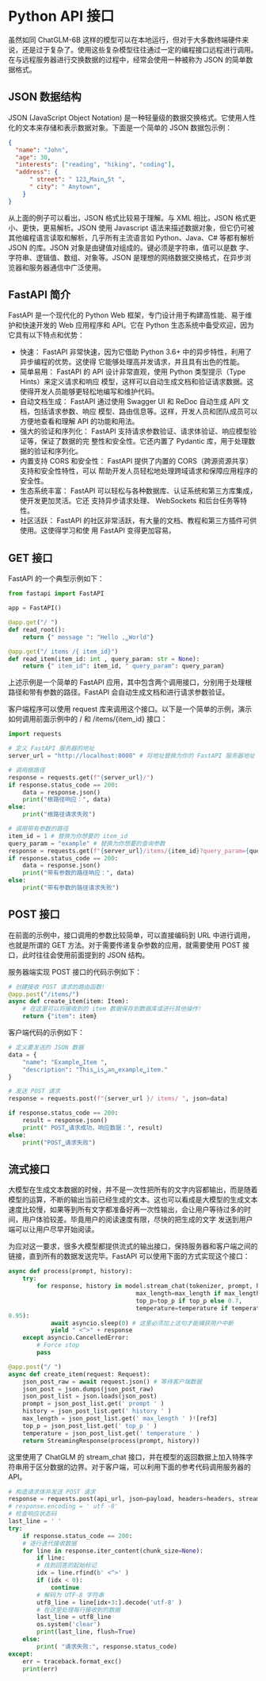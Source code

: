 # Python API 接口

虽然如同 ChatGLM-6B 这样的模型可以在本地运行，但对于大多数终端硬件来说，还是过于复杂了。使用这些复杂模型往往通过一定的编程接口远程进行调用。在与远程服务器进行交换数据的过程中，经常会使用一种被称为 JSON 的简单数据格式。

## JSON 数据结构

JSON (JavaScript Object Notation) 是一种轻量级的数据交换格式。它使用人性化的文本来存储和表示数据对象。下面是一个简单的 JSON 数据包示例：

```json linenums="1"
{
  "name": "John",
  "age": 30,
  "interests": ["reading", "hiking", "coding"],
  "address": {
      " street": " 123␣Main␣St ",
      " city": " Anytown",
    }
}
```

从上面的例子可以看出，JSON 格式比较易于理解。与 XML 相比，JSON 格式更小、更快，更易解析。JSON 使用 Javascript 语法来描述数据对象，但它仍可被其他编程语言读取和解析，几乎所有主流语言如 Python、Java、C# 等都有解析 JSON 的库。JSON 对象是由键值对组成的。键必须是字符串，值可以是数 字、字符串、逻辑值、数组、对象等。JSON 是理想的网络数据交换格式，在异步浏览器和服务器通信中广泛使用。

## FastAPI 简介

FastAPI 是一个现代化的 Python Web 框架，专门设计用于构建高性能、易于维护和快速开发的 Web 应用程序和 API。它在 Python 生态系统中备受欢迎，因为它具有以下特点和优势：

- 快速： FastAPI 非常快速，因为它借助 Python 3.6+ 中的异步特性，利用了异步编程的优势。这使得 它能够处理高并发请求，并且具有出色的性能。
- 简单易用： FastAPI 的 API 设计非常直观，使用 Python 类型提示（Type Hints）来定义请求和响应 模型，这样可以自动生成文档和验证请求数据。这使得开发人员能够更轻松地编写和维护代码。
- 自动文档生成： FastAPI 通过使用 Swagger UI 和 ReDoc 自动生成 API 文档，包括请求参数、响应 模型、路由信息等。这样，开发人员和团队成员可以方便地查看和理解 API 的功能和用法。
- 强大的验证和序列化： FastAPI 支持请求参数验证、请求体验证、响应模型验证等，保证了数据的完 整性和安全性。它还内置了 Pydantic 库，用于处理数据的验证和序列化。
- 内置支持 CORS 和安全性： FastAPI 提供了内置的 CORS（跨源资源共享）支持和安全性特性，可以 帮助开发人员轻松地处理跨域请求和保障应用程序的安全性。
- 生态系统丰富： FastAPI 可以轻松与各种数据库、认证系统和第三方库集成，使开发更加灵活。它还 支持异步请求处理、 WebSockets 和后台任务等特性。
- 社区活跃： FastAPI 的社区非常活跃，有大量的文档、教程和第三方插件可供使用。这使得学习和使 用 FastAPI 变得更加容易。

## GET 接口

FastAPI 的一个典型示例如下：

```python linenums="1"
from fastapi import FastAPI

app = FastAPI()

@app.get("/ ")
def read_root():
    return {" message ": "Hello ,␣World"}

@app.get("/ items /{ item_id}")
def read_item(item_id: int , query_param: str = None):
    return {" item_id": item_id, " query_param": query_param}
```

上述示例是一个简单的 FastAPI 应用，其中包含两个调用接口，分别用于处理根路径和带有参数的路径。FastAPI 会自动生成文档和进行请求参数验证。

客户端程序可以使用 request 库来调用这个接口。以下是一个简单的示例，演示如何调用前面示例中的 / 和 /items/{item_id} 接口：

```python linenums="1"
import requests

# 定义 FastAPI 服务器的地址
server_url = "http://localhost:8000" # 将地址替换为你的 FastAPI 服务器地址

# 调用根路径
response = requests.get(f"{server_url}/")
if response.status_code == 200:
    data = response.json()
    print("根路径响应：", data)
else:
    print("根路径请求失败")

# 调用带有参数的路径
item_id = 1 # 替换为你想要的 item_id
query_param = "example" # 替换为你想要的查询参数
response = requests.get(f"{server_url}/items/{item_id}?query_param={query_param}")
if response.status_code == 200:
    data = response.json()
    print("带有参数的路径响应：", data)
else:
    print("带有参数的路径请求失败")
```

## POST 接口

在前面的示例中，接口调用的参数比较简单，可以直接编码到 URL 中进行调用，也就是所谓的 GET 方法。对于需要传递复杂参数的应用，就需要使用 POST 接口，此时往往会使用前面提到的 JSON 结构。

服务器端实现 POST 接口的代码示例如下：

```python linenums="1"
# 创建接收 POST 请求的路由函数!
@app.post("/items/")
async def create_item(item: Item):
    # 在这里可以将接收到的 item 数据保存到数据库或进行其他操作!
    return {"item": item}
```

客户端代码的示例如下：

```python linenums="1"
# 定义要发送的 JSON 数据
data = {
    "name": "Example␣Item ",
    "description": "This␣is␣an␣example␣item."
}

# 发送 POST 请求
response = requests.post(f"{server_url }/ items/ ", json=data)

if response.status_code == 200:
    result = response.json()
    print(" POST␣请求成功，响应数据：", result)
else:
    print("POST␣请求失败")
```

## 流式接口

大模型在生成文本数据的时候，并不是一次性把所有的文字内容都输出，而是随着模型的运算，不断的输出当前已经生成的文本。这也可以看成是大模型的生成文本速度比较慢，如果等到所有文字都准备好再一次性输出，会让用户等待过多的时间，用户体验较差。毕竟用户的阅读速度有限，尽快的把生成的文字 发送到用户端可以让用户尽早开始阅读。

为应对这一要求，很多大模型都提供流式的输出接口，保持服务器和客户端之间的链接，直到所有的数据发送完毕。FastAPI 可以使用下面的方式实现这个接口：

```python linenums="1"
async def process(prompt, history):
    try:
        for response, history in model.stream_chat(tokenizer, prompt, history,
                                    max_length=max_length if max_length else 2048,
                                    top_p=top_p if top_p else 0.7,
                                    temperature=temperature if temperature else
0.95):
            await asyncio.sleep(0) # 这里必须加上这句才能捕获用户中断
            yield " <^>" + response
    except asyncio.CancelledError:
        # Force stop
        pass

@app.post("/ ")
async def create_item(request: Request):
    json_post_raw = await request.json() # 等待客户端数据
    json_post = json.dumps(json_post_raw)
    json_post_list = json.loads(json_post)
    prompt = json_post_list.get(' prompt ' )
    history = json_post_list.get(' history ' )
    max_length = json_post_list.get(' max_length ' )![ref3]
    top_p = json_post_list.get(' top_p ' )
    temperature = json_post_list.get(' temperature ' )
    return StreamingResponse(process(prompt, history))
```

这里使用了 ChatGLM 的 stream_chat 接口，并在模型的返回数据上加入特殊字符串用于区分数据的边界。对于客户端，可以利用下面的参考代码调用服务器的 API。

```python linenums="1"
# 构造请求体并发送 POST 请求
response = requests.post(api_url, json=payload, headers=headers, stream=True)
# response.encoding = ' utf -8'
# 检查响应状态码
last_line = ' '
try:
    if response.status_code == 200:
    # 逐行迭代接收数据
    for line in response.iter_content(chunk_size=None):
        if line:
        # 找到回答的起始标记
        idx = line.rfind(b' <^>' )
        if (idx < 0):
            continue
        # 解码为 UTF-8 字符串
        utf8_line = line[idx+3:].decode('utf-8' )
        # 在这里处理每行接收到的数据
        last_line = utf8_line
        os.system('clear')
        print(last_line, flush=True)
    else:
        print( "请求失败:", response.status_code)
except:
    err = traceback.format_exc()
    print(err)
```
